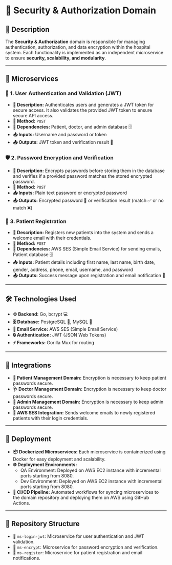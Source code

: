 # 🔐 **Security & Authorization Domain**

## 📖 Description
The **Security & Authorization** domain is responsible for managing authentication, authorization, and data encryption within the hospital system. Each functionality is implemented as an independent microservice to ensure **security, scalability, and modularity**.

---

## 🔹 Microservices

### 🔑 **1. User Authentication and Validation (JWT)**
- **📌 Description:** Authenticates users and generates a JWT token for secure access. It also validates the provided JWT token to ensure secure API access.
- **🔹 Method:** `POST`
- **🔗 Dependencies:** Patient, doctor, and admin database 🗄️
- **📥 Inputs:** Username and password or token
- **📤 Outputs:** JWT token and verification result 🔑

### 🛡️ **2. Password Encryption and Verification**
- **📌 Description:** Encrypts passwords before storing them in the database and verifies if a provided password matches the stored encrypted password.
- **🔹 Method:** `POST`
- **📥 Inputs:** Plain text password or encrypted password
- **📤 Outputs:** Encrypted password 🔐 or verification result (match ✅ or no match ❌)

### 📝 **3. Patient Registration**
- **📌 Description:** Registers new patients into the system and sends a welcome email with their credentials.
- **🔹 Method:** `POST`
- **🔗 Dependencies:** AWS SES (Simple Email Service) for sending emails, Patient database 🗄️
- **📥 Inputs:** Patient details including first name, last name, birth date, gender, address, phone, email, username, and password
- **📤 Outputs:** Success message upon registration and email notification 📧

---

## 🛠️ **Technologies Used**
- **⚙️ Backend:** Go, bcrypt 💻
- **🗄️ Database:** PostgreSQL 🐘, MySQL 🐬
- **📧 Email Service:** AWS SES (Simple Email Service)
- **🔒 Authentication:** JWT (JSON Web Tokens)
- **⚡ Frameworks:** Gorilla Mux for routing

---

## 🔗 **Integrations**
- **🏥 Patient Management Domain:** Encryption is necessary to keep patient passwords secure.
- **🩺 Doctor Management Domain:** Encryption is necessary to keep doctor passwords secure.
- **🧑 Admin Management Domain:** Encryption is necessary to keep admin passwords secure.
- **📧 AWS SES Integration:** Sends welcome emails to newly registered patients with their login credentials.

---

## 🚀 **Deployment**
- **📦 Dockerized Microservices:** Each microservice is containerized using Docker for easy deployment and scalability.
- **🌐 Deployment Environments:**
  - QA Environment: Deployed on AWS EC2 instance with incremental ports starting from 8080.
  - Dev Environment: Deployed on AWS EC2 instance with incremental ports starting from 8080.
- **🔄 CI/CD Pipeline:** Automated workflows for syncing microservices to the domain repository and deploying them on AWS using GitHub Actions.

---

## 📂 **Repository Structure**
- 📁 `ms-login-jwt`: Microservice for user authentication and JWT validation.
- 📁 `ms-encrypt`: Microservice for password encryption and verification.
- 📁 `ms-register`: Microservice for patient registration and email notifications.


